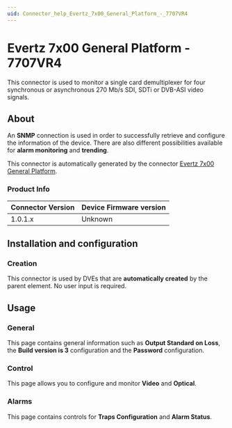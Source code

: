 ```yaml
---
uid: Connector_help_Evertz_7x00_General_Platform_-_7707VR4
---
```


# Evertz 7x00 General Platform - 7707VR4

This connector is used to monitor a single card demultiplexer for four synchronous or asynchronous 270 Mb/s SDI, SDTi or DVB-ASI video signals.

## About

An **SNMP** connection is used in order to successfully retrieve and configure the information of the device. There are also different possibilities available for **alarm monitoring** and **trending**.

This connector is automatically generated by the connector [Evertz 7x00 General Platform](xref:Connector_help_Evertz_7x00_General_Platform).

### Product Info

| **Connector Version** | **Device Firmware version** |
|--------------------|-----------------------------|
| 1.0.1.x            | Unknown                     |

## Installation and configuration

### Creation

This connector is used by DVEs that are **automatically created** by the parent element. No user input is required.

## Usage

### General

This page contains general information such as **Output Standard on Loss**, the **Build version is 3** configuration and the **Password** configuration.

### Control

This page allows you to configure and monitor **Video** and **Optical**.

### Alarms

This page contains controls for **Traps Configuration** and **Alarm Status**.
